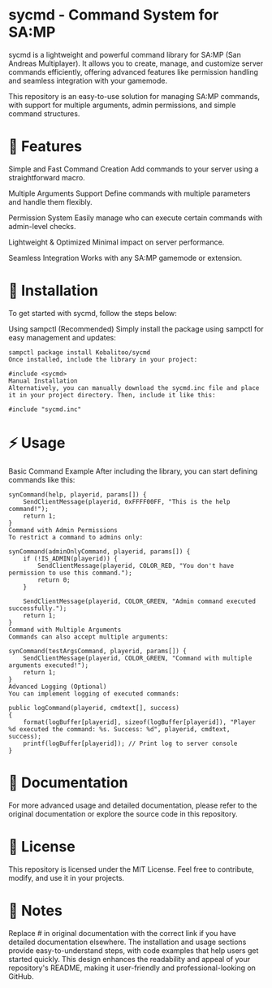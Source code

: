 # sycmd - Command System for SA:MP
sycmd is a lightweight and powerful command library for SA:MP (San Andreas Multiplayer). It allows you to create, manage, and customize server commands efficiently, offering advanced features like permission handling and seamless integration with your gamemode.

This repository is an easy-to-use solution for managing SA:MP commands, with support for multiple arguments, admin permissions, and simple command structures.
 
# 🚀 Features
Simple and Fast Command Creation
Add commands to your server using a straightforward macro.

Multiple Arguments Support
Define commands with multiple parameters and handle them flexibly.

Permission System
Easily manage who can execute certain commands with admin-level checks.

Lightweight & Optimized
Minimal impact on server performance.

Seamless Integration
Works with any SA:MP gamemode or extension.

# 🔧 Installation
To get started with sycmd, follow the steps below:

Using sampctl (Recommended)
Simply install the package using sampctl for easy management and updates:


```
sampctl package install Kobalitoo/sycmd
Once installed, include the library in your project:
```

```
#include <sycmd>
Manual Installation
Alternatively, you can manually download the sycmd.inc file and place it in your project directory. Then, include it like this:
```
```
#include "sycmd.inc"
```
# ⚡ Usage
Basic Command Example
After including the library, you can start defining commands like this:
```
synCommand(help, playerid, params[]) {
    SendClientMessage(playerid, 0xFFFF00FF, "This is the help command!");
    return 1;
}
Command with Admin Permissions
To restrict a command to admins only:
```
```
synCommand(adminOnlyCommand, playerid, params[]) {
    if (!IS_ADMIN(playerid)) {
        SendClientMessage(playerid, COLOR_RED, "You don't have permission to use this command.");
        return 0;
    }
    
    SendClientMessage(playerid, COLOR_GREEN, "Admin command executed successfully.");
    return 1;
}
Command with Multiple Arguments
Commands can also accept multiple arguments:
```
```
synCommand(testArgsCommand, playerid, params[]) {
    SendClientMessage(playerid, COLOR_GREEN, "Command with multiple arguments executed!");
    return 1;
}
Advanced Logging (Optional)
You can implement logging of executed commands:
```
```
public logCommand(playerid, cmdtext[], success)
{
    format(logBuffer[playerid], sizeof(logBuffer[playerid]), "Player %d executed the command: %s. Success: %d", playerid, cmdtext, success);
    printf(logBuffer[playerid]); // Print log to server console
}

```
# 📝 Documentation
For more advanced usage and detailed documentation, please refer to the original documentation or explore the source code in this repository.

# 📜 License
This repository is licensed under the MIT License. Feel free to contribute, modify, and use it in your projects.

# 📌 Notes
Replace # in original documentation with the correct link if you have detailed documentation elsewhere.
The installation and usage sections provide easy-to-understand steps, with code examples that help users get started quickly.
This design enhances the readability and appeal of your repository's README, making it user-friendly and professional-looking on GitHub.
